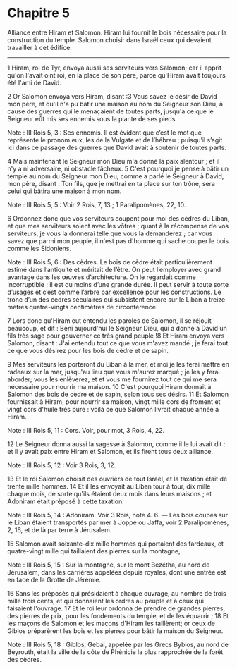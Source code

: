 # Chapitre 5

Alliance entre Hiram et Salomon.
Hiram lui fournit le bois nécessaire pour la construction du temple.
Salomon choisir dans Israël ceux qui devaient travailler à cet édifice.

***

1 Hiram, roi de Tyr, envoya aussi ses serviteurs vers Salomon; car il apprit qu'on l'avait oint roi, en la place de son père, parce qu'Hiram avait toujours été l'ami de David.


2 Or Salomon envoya vers Hiram, disant :3 Vous savez le désir de David mon père, et qu'il n'a pu bâtir une maison au nom du Seigneur son Dieu, à cause des guerres qui le menaçaient de toutes parts, jusqu'à ce que le Seigneur eût mis ses ennemis sous la plante de ses pieds.

<span class="bible-note">Note : </span> III Rois 5, 3 : Ses ennemis. Il est évident que c’est le mot que représente le pronom eux, les de la Vulgate et de l’hébreu ; puisqu’il s’agit ici dans ce passage des guerres que David avait à soutenir de toutes parts.

4 Mais maintenant le Seigneur mon Dieu m'a donné la paix alentour ; et il n'y a ni adversaire, ni obstacle fâcheux. 5 C'est pourquoi je pense à bâtir un temple au nom du Seigneur mon Dieu, comme a parlé le Seigneur à David, mon père, disant : Ton fils, que je mettrai en ta place sur ton trône, sera celui qui bâtira une maison à mon nom.

<span class="bible-note">Note : </span> III Rois 5, 5 : Voir 2 Rois, 7, 13 ; 1 Paralipomènes, 22, 10.

6 Ordonnez donc que vos serviteurs coupent pour moi des cèdres du Liban, et que mes serviteurs soient avec les vôtres ; quant à la récompense de vos serviteurs, je vous la donnerai telle que vous la demanderez ; car vous savez que parmi mon peuple, il n'est pas d'homme qui sache couper le bois comme les Sidoniens.

<span class="bible-note">Note : </span> III Rois 5, 6 : Des cèdres. Le bois de cèdre était particulièrement estimé dans l’antiquité et méritait de l’être. On peut l’employer avec grand avantage dans les œuvres d’architecture. On le regardait comme incorruptible ; il est du moins d’une grande durée. Il peut servir à toute sorte d’usages et c’est comme l’arbre par excellence pour les constructions. Le tronc d’un des cèdres séculaires qui subsistent encore sur le Liban a treize mètres quatre-vingts centimètres de circonférence.

7 Lors donc qu'Hiram eut entendu les paroles de Salomon, il se réjouit beaucoup, et dit : Béni aujourd'hui le Seigneur Dieu, qui a donné à David un fils très sage pour gouverner ce très grand peuple !8 Et Hiram envoya vers Salomon, disant : J'ai entendu tout ce que vous m'avez mandé ; je ferai tout ce que vous désirez pour les bois de cèdre et de sapin.


9 Mes serviteurs les porteront du Liban à la mer, et moi je les ferai mettre en radeaux sur la mer, jusqu'au lieu que vous m'aurez marqué ; je les y ferai aborder; vous les enlèverez, et et vous me fournirez tout ce qui me sera nécessaire pour nourrir ma maison. 10 C'est pourquoi Hiram donnait à Salomon des bois de cèdre et de sapin, selon tous ses désirs. 11 Et Salomon fournissait à Hiram, pour nourrir sa maison, vingt mille cors de froment et vingt cors d'huile très pure : voilà ce que Salomon livrait chaque année à Hiram.

<span class="bible-note">Note : </span> III Rois 5, 11 : Cors. Voir, pour mot, 3 Rois, 4, 22.

12 Le Seigneur donna aussi la sagesse à Salomon, comme il le lui avait dit : et il y avait paix entre Hiram et Salomon, et ils firent tous deux alliance.

<span class="bible-note">Note : </span> III Rois 5, 12 : Voir 3 Rois, 3, 12.

13 Et le roi Salomon choisit des ouvriers de tout Israël, et la taxation était de trente mille hommes. 14 Et il les envoyait au Liban tour à tour, dix mille chaque mois, de sorte qu'ils étaient deux mois dans leurs maisons ; et Adoniram était préposé à cette taxation.

<span class="bible-note">Note : </span> III Rois 5, 14 : Adoniram. Voir 3 Rois, note 4. 6. ― Les bois coupés sur le Liban étaient transportés par mer à Joppé ou Jaffa, voir 2 Paralipomènes, 2, 16, et de là par terre à Jérusalem.


15 Salomon avait soixante-dix mille hommes qui portaient des fardeaux, et quatre-vingt mille qui taillaient des pierres sur la montagne,

<span class="bible-note">Note : </span> III Rois 5, 15 : Sur la montagne, sur le mont Bezétha, au nord de Jérusalem, dans les carrières appelées depuis royales, dont une entrée est en face de la Grotte de Jérémie.

16 Sans les préposés qui présidaient à chaque ouvrage, au nombre de trois mille trois cents, et qui donnaient les ordres au peuple et à ceux qui faisaient l'ouvrage. 17 Et le roi leur ordonna de prendre de grandes pierres, des pierres de prix, pour les fondements du temple, et de les équarrir ; 18 Et les maçons de Salomon et les maçons d'Hiram les taillèrent; or ceux de Giblos préparèrent les bois et les pierres pour bâtir la maison du Seigneur.

<span class="bible-note">Note : </span> III Rois 5, 18 : Giblos, Gebal, appelée par les Grecs Byblos, au nord de Beyrouth, était la ville de la côte de Phénicie la plus rapprochée de la forêt des cèdres.

